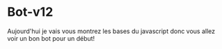 # Bot-v12
Aujourd'hui je vais vous montrez les bases du javascript donc vous allez voir un bon bot pour un début!
